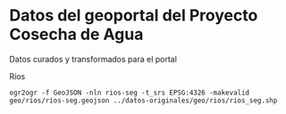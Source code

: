 # Datos del geoportal del Proyecto Cosecha de Agua
Datos curados y transformados para el portal

Ríos
```shell
ogr2ogr -f GeoJSON -nln rios-seg -t_srs EPSG:4326 -makevalid geo/rios/rios-seg.geojson ../datos-originales/geo/rios/rios_seg.shp
```
